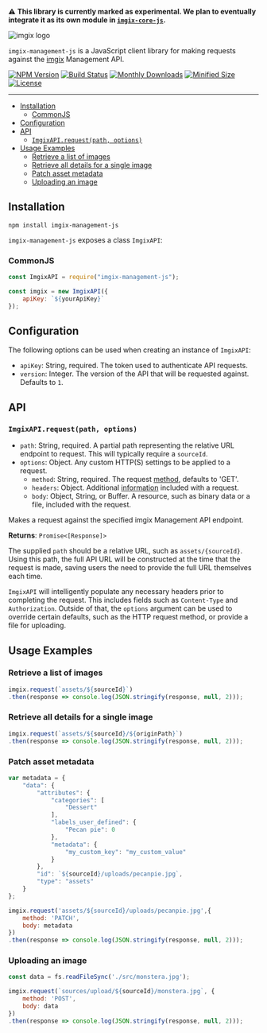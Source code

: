 ⚠️ **This library is currently marked as experimental. We plan to eventually integrate it as its own module in [`imgix-core-js`](https://github.com/imgix/imgix-core-js).**

<!-- ix-docs-ignore -->

![imgix logo](https://assets.imgix.net/sdk-imgix-logo.svg)

`imgix-management-js` is a JavaScript client library for making requests against the [imgix](https://www.imgix.com/) Management API.

[![NPM Version](https://img.shields.io/npm/v/imgix-management-js.svg)](https://www.npmjs.com/package/imgix-management-js)
[![Build Status](https://travis-ci.org/imgix/imgix-management-js.svg?branch=master)](https://travis-ci.org/imgix/imgix-management-js)
[![Monthly Downloads](https://img.shields.io/npm/dm/imgix-management-js.svg)](https://www.npmjs.com/package/imgix-management-js)
[![Minified Size](https://img.shields.io/bundlephobia/min/imgix-management-js)](https://bundlephobia.com/result?p=imgix-management-js)
[![License](https://img.shields.io/github/license/imgix/imgix-management-js)](https://github.com/imgix/imgix-management-js/blob/master/LICENSE.md)

---

<!-- /ix-docs-ignore -->

- [Installation](#installation)
    * [CommonJS](#commonjs)
- [Configuration](#configuration)
- [API](#api)
    * [`ImgixAPI.request(path, options)`](#imgixapirequestpath-options)
- [Usage Examples](#usage-examples)
    * [Retrieve a list of images](#retrieve-a-list-of-images)
    * [Retrieve all details for a single image](#retrieve-all-details-for-a-single-image)
    * [Patch asset metadata](#patch-asset-metadata)
    * [Uploading an image](#uploading-an-image)

## Installation

`npm install imgix-management-js`

`imgix-management-js` exposes a class `ImgixAPI`:

### CommonJS

```js
const ImgixAPI = require("imgix-management-js");

const imgix = new ImgixAPI({
    apiKey: `${yourApiKey}`
});
```

## Configuration

The following options can be used when creating an instance of `ImgixAPI`:

- `apiKey`: String, required. The token used to authenticate API requests.
- `version`: Integer. The version of the API that will be requested against. Defaults to `1`.

## API

### `ImgixAPI.request(path, options)`

- `path`: String, required. A partial path representing the relative URL endpoint to request. This will typically require a `sourceId`.
- `options`: Object. Any custom HTTP(S) settings to be applied to a request.
    * `method`: String, required. The request [method](https://developer.mozilla.org/en-US/docs/Web/HTTP/Methods), defaults to 'GET'.
    * `headers`: Object. Additional [information](https://developer.mozilla.org/en-US/docs/Web/HTTP/Headers) included with a request.
    * `body`: Object, String, or Buffer. A resource, such as binary data or a file, included with the request.

Makes a request against the specified imgix Management API endpoint.

**Returns**: `Promise<[Response]>`

The supplied `path` should be a relative URL, such as `assets/{sourceId}`. Using this path, the full API URL will be constructed at the time that the request is made, saving users the need to provide the full URL themselves each time.

`ImgixAPI` will intelligently populate any necessary headers prior to completing the request. This includes fields such as `Content-Type` and `Authorization`. Outside of that, the `options` argument can be used to override certain defaults, such as the HTTP request method, or provide a file for uploading.

## Usage Examples

### Retrieve a list of images

```js
imgix.request(`assets/${sourceId}`)
.then(response => console.log(JSON.stringify(response, null, 2)));
```

### Retrieve all details for a single image

```js
imgix.request(`assets/${sourceId}/${originPath}`)
.then(response => console.log(JSON.stringify(response, null, 2)));
```

### Patch asset metadata

```js
var metadata = {
    "data": {
        "attributes": {
            "categories": [
                "Dessert"
            ],
            "labels_user_defined": {
                "Pecan pie": 0
            },
            "metadata": {
                "my_custom_key": "my_custom_value"
            }
        },
        "id": `${sourceId}/uploads/pecanpie.jpg`,
        "type": "assets"
    }
};

imgix.request('assets/${sourceId}/uploads/pecanpie.jpg',{
    method: 'PATCH',
    body: metadata
})
.then(response => console.log(JSON.stringify(response, null, 2)));
```

### Uploading an image

```js
const data = fs.readFileSync('./src/monstera.jpg');

imgix.request(`sources/upload/${sourceId}/monstera.jpg`, {
    method: 'POST',
    body: data
})
.then(response => console.log(JSON.stringify(response, null, 2)));
```
